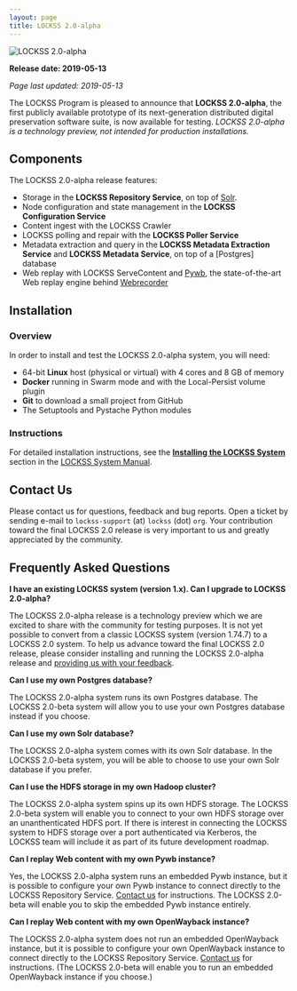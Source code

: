 ```yaml
---
layout: page
title: LOCKSS 2.0-alpha
---
```


![LOCKSS 2.0-alpha](/images/lockss-2.0-alpha_200.png)

**Release date: 2019-05-13**

*Page last updated: 2019-05-13*

The LOCKSS Program is pleased to announce that **LOCKSS 2.0-alpha**, the first publicly available prototype of its next-generation distributed digital preservation software suite, is now available for testing. *LOCKSS 2.0-alpha is a technology preview, not intended for production installations.*

## Components

The LOCKSS 2.0-alpha release features:

*   Storage in the **LOCKSS Repository Service**, on top of [Solr](https://lucene.apache.org/solr/).
*   Node configuration and state management in the **LOCKSS Configuration Service**
*   Content ingest with the LOCKSS Crawler
*   LOCKSS polling and repair with the **LOCKSS Poller Service**
*   Metadata extraction and query in the **LOCKSS Metadata Extraction Service** and **LOCKSS Metadata Service**, on top of a [Postgres] database
*   Web replay with LOCKSS ServeContent and [Pywb](https://github.com/webrecorder/pywb), the state-of-the-art Web replay engine behind [Webrecorder](https://webrecorder.io/)

## Installation

### Overview

In order to install and test the LOCKSS 2.0-alpha system, you will need:

- 64-bit **Linux** host (physical or virtual) with 4 cores and 8 GB of memory
- **Docker** running in Swarm mode and with the Local-Persist volume plugin
- **Git** to download a small project from GitHub
- The Setuptools and Pystache Python modules

### Instructions

For detailed installation instructions, see the [**Installing the LOCKSS System**](../manual/installing) section in the [LOCKSS System Manual](../manual).

## Contact Us

Please contact us for questions, feedback and bug reports. Open a ticket by sending e-mail to `lockss-support` (at) `lockss` (dot) `org`. Your contribution toward the final LOCKSS 2.0 release is very important to us and greatly appreciated by the community.

## Frequently Asked Questions

**I have an existing LOCKSS system (version 1.x). Can I upgrade to LOCKSS 2.0-alpha?**

The LOCKSS 2.0-alpha release is a technology preview which we are excited to share with the community for testing purposes. It is not yet possible to convert from a classic LOCKSS system (version 1.74.7) to a LOCKSS 2.0 system. To help us advance toward the final LOCKSS 2.0 release, please consider installing and running the LOCKSS 2.0-alpha release and [providing us with your feedback](#contact-us).

**Can I use my own Postgres database?**

The LOCKSS 2.0-alpha system runs its own Postgres database. The LOCKSS 2.0-beta system will allow you to use your own Postgres database instead if you choose.

**Can I use my own Solr database?**

The LOCKSS 2.0-alpha system comes with its own Solr database. In the LOCKSS 2.0-beta system, you will be able to choose to use your own Solr database if you prefer.

**Can I use the HDFS storage in my own Hadoop cluster?**

The LOCKSS 2.0-alpha system spins up its own HDFS storage. The LOCKSS 2.0-beta system will enable you to connect to your own HDFS storage over an unanthenticated HDFS port. If there is interest in connecting the LOCKSS system to HDFS storage over a port authenticated via Kerberos, the LOCKSS team will include it as part of its future development roadmap.

**Can I replay Web content with my own Pywb instance?**

Yes, the LOCKSS 2.0-alpha system runs an embedded Pywb instance, but it is possible to configure your own Pywb instance to connect directly to the LOCKSS Repository Service. [Contact us](#contact-us) for instructions. The LOCKSS 2.0-beta will enable you to skip the embedded Pywb instance entirely.

**Can I replay Web content with my own OpenWayback instance?**

The LOCKSS 2.0-alpha system does not run an embedded OpenWayback instance, but it is possible to configure your own OpenWayback instance to connect directly to the LOCKSS Repository Service. [Contact us](#contact-us) for instructions. (The LOCKSS 2.0-beta will enable you to run an embedded OpenWayback instance if you choose.)
